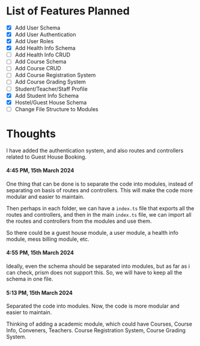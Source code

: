 # List of Features Planned

- [x] Add User Schema
- [x] Add User Authentication
- [x] Add User Roles
- [x] Add Health Info Schema
- [ ] Add Health Info CRUD
- [ ] Add Course Schema
- [ ] Add Course CRUD
- [ ] Add Course Registration System
- [ ] Add Course Grading System
- [ ] Student/Teacher/Staff Profile
- [x] Add Student Info Schema
- [x] Hostel/Guest House Schema
- [ ] Change File Structure to Modules

# Thoughts

I have added the authentication system, and also routes and controllers related to Guest House Booking.

#### 4:45 PM, 15th March 2024
One thing that can be done is to separate the code into modules, instead of separating on basis of routes and controllers. This will make the code more modular and easier to maintain.

Then perhaps in each folder, we can have a `index.ts` file that exports all the routes and controllers, and then in the main `index.ts` file, we can import all the routes and controllers from the modules and use them.

So there could be a guest house module, a user module, a health info module, mess billing module, etc.

#### 4:55 PM, 15th March 2024
Ideally, even the schema should be separated into modules, but as far as i can check, prism does not support this. So, we will have to keep all the schema in one file.

#### 5:13 PM, 15th March 2024
Separated the code into modules. Now, the code is more modular and easier to maintain.

Thinking of adding a academic module, which could have Courses, Course Info, Conveners, Teachers.
Course Registration System, Course Grading System.